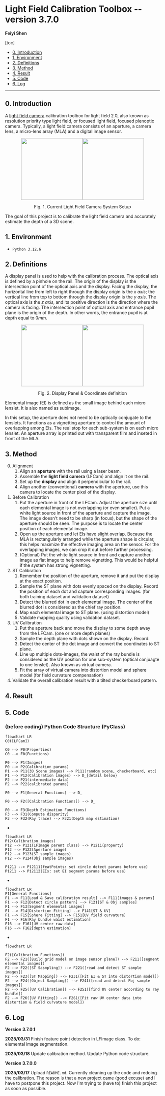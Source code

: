 # Light Field Calibration Toolbox -- version 3.7.0

**Feiyi Shen** 

[toc]

- [0. Introduction](#0-introduction)
- [1. Environment](#1-Environment)
- [2. Definitions](#2-Definitions)
- [3. Method](#3-Method)
- [4. Result](#4-Result)
- [5. Code](#5-Code)
- [6. Log](#6-Log)

------

## 0. Introduction

A [light field camera](https://en.wikipedia.org/wiki/Light_field_camera) calibration toolbox for light field 2.0, also known as resolution priority type light field, or focused light field, focused plenoptic camera. Typically, a light field camera consists of an aperture, a camera lens, a micro-lens array (MLA) and a digital image sensor. 

<p align="center"><img src='./README_IMAGES/cur_setup.png' height=200><img src='./README_IMAGES/housing_cad.png' height=200></p>

<p align="center">Fig. 1. Current Light Field Camera System Setup</p>

The goal of this project is to calibrate the light field camera and accurately estimate the depth of a 3D scene. 



## 1. Environment

- `Python 3.12.6` 



## 2. Definitions

A display panel is used to help with the calibration process. The optical axis is defined by a pinhole on the rail. The origin of the display is the intersection point of the optical axis and the display. Facing the display, the horizontal line from left to right through the display origin is the *x axis*; the vertical line from top to bottom through the display origin is the *y axis*. The optical axis is the *z axis*, and its positive direction is the direction where the camera is facing. The intersection point of optical axis and entrance pupil plane is the origin of the depth. In other words, the entrance pupil is at depth equal to $0mm$. 

<p align="center"><img src='./README_IMAGES/display.png' height=200><img src='./README_IMAGES/coordinate_definition.jpeg' height=200></p>

<p align="center">Fig. 2. Display Panel & Coordinate definition</p>

Elemental image (EI) is defined as the small image behind each micro lenslet. It is also named as subimage. 

In this setup, the aperture does not need to be optically conjugate to the lenslets. It functions as a vignetting aperture to control the amount of overlapping among EIs. The real stop for each sub-system is on each micro lenslet. An aperture array is printed out with transparent film and inseted in front of the MLA. 



## 3. Method

0. Alignment 
    1. Align an **aperture** with the rail using a laser beam. 
    2. Assemble the **light field camera** (LFCam) and align it on the rail. 
    3. Set up the **display** and align it perpendicular to the rail. 
    4. Align another (conventional) **camera** with the aperture, use this camera to locate the center pixel of the display. 
1. Before Calibration 
    1. Put the aperture in front of the LFCam. Adjust the aperture size until each elemental image is not overlapping (or even smaller). Put a white light source in front of the aperture and capture the image. The image doesn't need to be sharp (in focus), but the shape of the aperture should be seen. The purpose is to locate the center position of each elemental image. 
    2. Open up the aperture and let EIs have slight overlap. Because the MLA is rectangularly arranged while the aperture shape is circular, this helps maximize the effective imaging area on the sensor. For the overlapping images, we can crop it out before further processing. 
    3. (Optional) Put the white light source in front and capture another image as flat image to help remove vignetting. This would be helpful if the system has strong vignetting. 
2. ST Calibration
    1. Remember the position of the aperture, remove it and put the display at the exact position. 
    2. Sample the ST plane with dots evenly spaced on the display. Record the position of each dot and capture corresponding images. (for both training dataset and validation dataset)
    3. Detect the blurred dot in each elemental image. The center of the blurred dot is considered as the chief ray position. 
    4. Map each elemental image to ST plane. (using distortion model) 
    5. Validate mapping quality using validation dataset. 
3. UV Calibration 
    1. Put the aperture back and move the display to some depth away from the LFCam. (one or more depth planes) 
    2. Sample the depth plane with dots shown on the display. Record. 
    3. Detect the center of the dot image and convert the coordinates to ST plane. 
    4. Line up multiple dots-images, the waist of the ray bundle is considered as the UV position for one sub-system (optical conjuagte to one lenslet). Also known as virtual camera. 
    5. Fit the array of virtual camera into distortion model and sphere model (for field curvature compensation) 
4. Validate the overall calibration result with a tilted checkerboard pattern. 



## 4. Result



## 5. Code

### (before coding) Python Code Structure (PyClass)

```mermaid
flowchart LR
C0([LFCam])

C0 --> P0(Properties)
C0 --> F0(Functions)

P0 --> P1(Images)
P0 --> P2(Calibration params)
P1 --> P11(3D Scene images) --> P111(random scene, checkerboard, etc)
P1 --> P12(Calibration images) --> D_{detail below}
P2 --> P21(intermediate data)
P2 --> P22(calibrated params)

F0 --> F1[General Functions] --> D_

F0 --> F2([Calibration Functions]) --> D_

F0 --> F3(Depth Estimation Functions)
F3 --> F31(Compute disparity)
F3 --> F32(Ray trace) --> F321(Depth map estimation)
```

-

```mermaid
flowchart LR
P12(Calibration images)
P12 --> P121(LFImage parent class) --> P1211(property)
P12 --> P122(Aperture image)
P12 --> P123(ST sample images)
P12 --> P124(Obj sample images)

P1211 --> P12111(featPoints: set circle detect params before use)
P1211 --> P12112(EIs: set EI segment params before use)
```

-

```mermaid
flowchart LR
F1[General Functions]
F1 --> F11[Load & Save calibration result] --> F111[images & params]
F1 --> F12[Detect circle pattern] --> F121[ST & Obj samples]
F1 --> F13[Segment elemental images]
F1 --> F14[Distortion Fitting] --> F141[ST & UV]
F1 --> F15[Sphere Fitting] --> F151[UV field curvature]
F1 --> F16[Ray bundle waist estimation]
F16 --> F161[UV center raw data]
F16 --> F162[depth estimation]
```

-

```mermaid
flowchart LR

F2([Calibration Functions])
F2 --> F21([Build grid model on image sensor plane]) --> F211([segment elemental images])
F2 --> F22([ST Sasmpling]) --> F221([read and detect ST sample images])
F2 --> F23([ST Mapping]) --> F231([Fit EI & ST into distortion model])
F2 --> F24([Object Sampling]) --> F241([read and detect Pbj sample images])
F2 --> F25([UV Calibration]) --> F251([find UV center according to ray bundle])
F2 --> F26([UV Fitting]) --> F261([Fit raw UV center data into distortion & field curvature model])
```



## 6. Log

**Version 3.7.0.1** 

**2025/03/31** Finish feature point detection in LFImage class. To do: elemental image segmentation. 

**2025/03/18** Update calibration method. Update Python code structure. 

**Version 3.7.0.0** 

**2025/03/17** Upload `README.md`. Currently cleaning up the code and redoing the calibration. The reason is that a new project came (good excuse) and I have to postpone this project. Now I'm trying to (have to) finish this project as soon as possible. 
